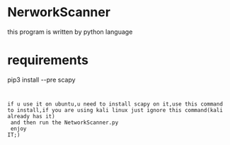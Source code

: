 # NerworkScanner

this program is written by python language<br/>

# requirements
  </code>pip3 install --pre scapy<code/>
  
if u use it on ubuntu,u need to install scapy on it,use this command to install,if you are using kali linux just ignore this command(kali already has it)<br/>
and then run the NetworkScanner.py<br/>
enjoy IT;)
